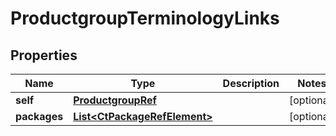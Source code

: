 

# ProductgroupTerminologyLinks

## Properties

Name | Type | Description | Notes
------------ | ------------- | ------------- | -------------
**self** | [**ProductgroupRef**](ProductgroupRef.md) |  |  [optional]
**packages** | [**List&lt;CtPackageRefElement&gt;**](CtPackageRefElement.md) |  |  [optional]




